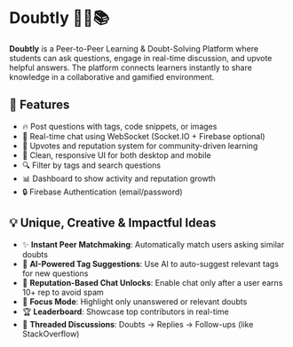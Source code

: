 # Doubtly 🙋‍♂️📚

**Doubtly** is a Peer-to-Peer Learning & Doubt-Solving Platform where students can ask questions, engage in real-time discussion, and upvote helpful answers. The platform connects learners instantly to share knowledge in a collaborative and gamified environment.

## 🚀 Features

- 🔥 Post questions with tags, code snippets, or images
- 💬 Real-time chat using WebSocket (Socket.IO + Firebase optional)
- 🌟 Upvotes and reputation system for community-driven learning
- 🎨 Clean, responsive UI for both desktop and mobile
- 🔍 Filter by tags and search questions
- 📊 Dashboard to show activity and reputation growth
- 🔒 Firebase Authentication (email/password)

## 💡 Unique, Creative & Impactful Ideas

- ✨ **Instant Peer Matchmaking**: Automatically match users asking similar doubts
- 🤖 **AI-Powered Tag Suggestions**: Use AI to auto-suggest relevant tags for new questions
- 🧠 **Reputation-Based Chat Unlocks**: Enable chat only after a user earns 10+ rep to avoid spam
- 🎯 **Focus Mode**: Highlight only unanswered or relevant doubts
- 🏆 **Leaderboard**: Showcase top contributors in real-time
- 📂 **Threaded Discussions**: Doubts → Replies → Follow-ups (like StackOverflow)

